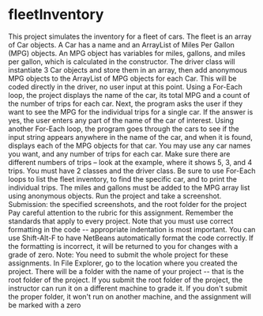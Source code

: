 # fleetInventory
This project simulates the inventory for a fleet of cars. The fleet is an array of Car objects. A Car has a name and an ArrayList of Miles Per Gallon (MPG) objects. An MPG object has variables for miles, gallons, and miles per gallon, which is calculated in the constructor. The driver class will instantiate 3 Car objects and store them in an array, then add anonymous MPG objects to the ArrayList of MPG objects for each Car. This will be coded directly in the driver, no user input at this point. Using a For-Each loop, the project displays the name of the car, its total MPG and a count of the number of trips for each car. Next, the program asks the user if they want to see the MPG for the individual trips for a single car. If the answer is yes, the user enters any part of the name of the car of interest. Using another For-Each loop, the program goes through the cars to see if the input string appears anywhere in the name of the car, and when it is found, displays each of the MPG objects for that car. You may use any car names you want, and any number of trips for each car. Make sure there are different numbers of trips – look at the example, where it shows 5, 3, and 4 trips.  You must have 2 classes and the driver class. Be sure to use For-Each loops to list the fleet inventory, to find the specific car, and to print the individual trips. The miles and gallons must be added to the MPG array list using anonymous objects.  Run the project and take a screenshot.     Submission: the specified screenshots, and the root folder for the project     Pay careful attention to the rubric for this assignment. Remember the standards that apply to every project.  Note that you must use correct formatting in the code -- appropriate indentation is most important. You can use Shift-Alt-F to have NetBeans automatically format the code correctly. If the formatting is incorrect, it will be returned to you for changes with a grade of zero.  Note: You need to submit the whole project for these assignments. In File Explorer, go to the location where you created the project. There will be a folder with the name of your project -- that is the root folder of the project.  If you submit the root folder of the project, the instructor can run it on a different machine to grade it. If you don't submit the proper folder, it won't run on another machine, and the assignment will be marked with a zero

